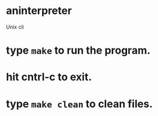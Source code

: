 # aninterpreter
Unix cli

# type `make` to run the program.
# hit cntrl-c to exit.
# type `make clean` to clean files.
